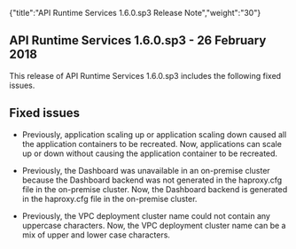 {"title":"API Runtime Services 1.6.0.sp3 Release Note","weight":"30"}

## API Runtime Services 1.6.0.sp3 - 26 February 2018

This release of API Runtime Services 1.6.0.sp3 includes the following fixed issues.

## Fixed issues

* Previously, application scaling up or application scaling down caused all the application containers to be recreated. Now, applications can scale up or down without causing the application container to be recreated.

* Previously, the Dashboard was unavailable in an on-premise cluster because the Dashboard backend was not generated in the haproxy.cfg file in the on-premise cluster. Now, the Dashboard backend is generated in the haproxy.cfg file in the on-premise cluster.

* Previously, the VPC deployment cluster name could not contain any uppercase characters. Now, the VPC deployment cluster name can be a mix of upper and lower case characters.
